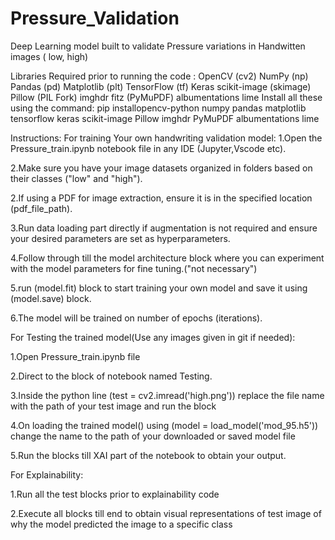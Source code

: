 # Pressure_Validation
Deep Learning model built to validate Pressure variations in Handwitten images ( low, high)

Libraries Required prior to running the code : 
OpenCV (cv2)
NumPy (np)
Pandas (pd)
Matplotlib (plt)
TensorFlow (tf)
Keras
scikit-image (skimage)
Pillow (PIL Fork)
imghdr
fitz (PyMuPDF)
albumentations
lime
Install all these using the command: pip installopencv-python numpy pandas matplotlib tensorflow keras scikit-image Pillow imghdr PyMuPDF albumentations lime

Instructions: 
For training Your own handwriting validation model: 
1.Open the Pressure_train.ipynb notebook file in any IDE (Jupyter,Vscode etc).

2.Make sure you have your image datasets organized in folders based on their classes ("low" and "high").

2.If using a PDF for image extraction, ensure it is in the specified location (pdf_file_path).

3.Run data loading part directly if augmentation is not required and ensure your desired parameters are set as hyperparameters.

4.Follow through till the model architecture block where you can experiment with the model parameters for fine tuning.("not necessary")

5.run (model.fit) block to start training your own model and save it using (model.save) block.

6.The model will be trained on number of epochs (iterations).


For Testing the trained model(Use any images given in git if needed):

1.Open Pressure_train.ipynb file

2.Direct to the block of notebook named Testing.

3.Inside the python line (test = cv2.imread('high.png')) replace the file name with the path of your test image and run the block

4.On loading the trained model() using (model = load_model('mod_95.h5')) change the name to the path of your downloaded or saved model file

5.Run the blocks till XAI part of the notebook to obtain your output.

For Explainability:

1.Run all the test blocks prior to explainability code

2.Execute all blocks till end to obtain visual representations of test image of why the model predicted the image to a specific class
